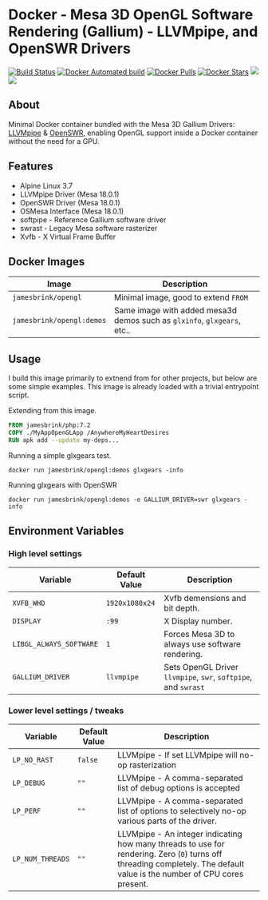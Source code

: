 # Docker - Mesa 3D OpenGL Software Rendering (Gallium) - LLVMpipe, and OpenSWR Drivers

[![Build Status](https://travis-ci.org/jamesbrink/docker-opengl.svg?branch=master)](https://travis-ci.org/jamesbrink/docker-opengl) [![Docker Automated build](https://img.shields.io/docker/automated/jamesbrink/opengl.svg)](https://hub.docker.com/r/jamesbrink/opengl/) [![Docker Pulls](https://img.shields.io/docker/pulls/jamesbrink/opengl.svg)](https://hub.docker.com/r/jamesbrink/opengl/) [![Docker Stars](https://img.shields.io/docker/stars/jamesbrink/opengl.svg)](https://hub.docker.com/r/jamesbrink/opengl/) [![](https://images.microbadger.com/badges/image/jamesbrink/opengl.svg)](https://microbadger.com/images/jamesbrink/opengl "Get your own image badge on microbadger.com") [![](https://images.microbadger.com/badges/version/jamesbrink/opengl.svg)](https://microbadger.com/images/jamesbrink/opengl "Get your own version badge on microbadger.com")  


## About

Minimal Docker container bundled with the Mesa 3D Gallium Drivers: [LLVMpipe][mesa-llvm] & [OpenSWR][openswr],  enabling OpenGL support inside a Docker container without the need for a GPU.


## Features

* Alpine Linux 3.7
* LLVMpipe Driver (Mesa 18.0.1)
* OpenSWR Driver (Mesa 18.0.1)
* OSMesa Interface (Mesa 18.0.1)
* softpipe - Reference Gallium software driver
* swrast - Legacy Mesa software rasterizer
* Xvfb - X Virtual Frame Buffer

## Docker Images

| Image                     | Description                                                             |
| ------------------------- | ----------------------------------------------------------------------- |
| `jamesbrink/opengl`       | Minimal image, good to extend `FROM`                                    |
| `jamesbrink/opengl:demos` | Same image with added mesa3d demos such as `glxinfo`, `glxgears`, etc.. |

## Usage

I build this image primarily to extnend from for other projects, but below are some simple examples. This image is already loaded with a trivial entrypoint script.  

Extending from this image. 

```Dockerfile
FROM jamesbrink/php:7.2
COPY ./MyAppOpenGLApp /AnywhereMyHeartDesires
RUN apk add --update my-deps...
```

Running a simple glxgears test. 

```shell
docker run jamesbrink/opengl:demos glxgears -info
```

Running glxgears with OpenSWR

```shell
docker run jamesbrink/opengl:demos -e GALLIUM_DRIVER=swr glxgears -info
```

## Environment Variables

### High level settings

| Variable                | Default Value  | Description                                                    |
| ----------------------- | -------------- | -------------------------------------------------------------- |
| `XVFB_WHD`              | `1920x1080x24` | Xvfb demensions and bit depth.                                 |
| `DISPLAY`               | `:99`          | X Display number.                                              |
| `LIBGL_ALWAYS_SOFTWARE` | `1`            | Forces Mesa 3D to always use software rendering.               |
| `GALLIUM_DRIVER`        | `llvmpipe`     | Sets OpenGL Driver `llvmpipe`, `swr`, `softpipe`, and `swrast` |

### Lower level settings / tweaks

| Variable         | Default Value | Description                                                                                                                                                   |
| ---------------- | ------------- | ------------------------------------------------------------------------------------------------------------------------------------------------------------- |
| `LP_NO_RAST`     | `false`       | LLVMpipe - If set LLVMpipe will no-op rasterization                                                                                                           |
| `LP_DEBUG`       | `""`          | LLVMpipe - A comma-separated list of debug options is accepted                                                                                                |
| `LP_PERF`        | `""`          | LLVMpipe - A comma-separated list of options to selectively no-op various parts of the driver.                                                                |
| `LP_NUM_THREADS` | `""`          | LLVMpipe - An integer indicating how many threads to use for rendering. Zero (`0`) turns off threading completely. The default value is the number of CPU cores present. |






[openswr]: http://openswr.org/
[mesa-llvm]: https://www.mesa3d.org/llvmpipe.html



